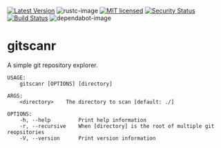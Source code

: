 [![Latest Version][crate-image]][crate-link]
![rustc-image]
[![MIT licensed][license-image]][license-link]
[![Security Status][security-image]][security-link]
[![Build Status][pipeline-image]][pipeline-link]
![dependabot-image]

# gitscanr
A simple git repository explorer.

```
USAGE:
    gitscanr [OPTIONS] [directory]

ARGS:
    <directory>    The directory to scan [default: ./]

OPTIONS:
    -h, --help         Print help information
    -r, --recursive    When [directory] is the root of multiple git reopsitories
    -V, --version      Print version information
```

[//]: # (badges)

[crate-image]: https://buildstats.info/crate/gitscanr
[crate-link]: https://crates.io/crates/gitscanr
[security-image]: https://github.com/bilbu/gitscanr/actions/workflows/security.yml/badge.svg
[security-link]: https://github.com/bilbu/gitscanr/actions/workflows/security.yml/
[pipeline-image]: https://github.com/bilbu/gitscanr/actions/workflows/pipeline.yml/badge.svg
[pipeline-link]: https://github.com/bilbu/gitscanr/actions/workflows/pipeline.yml/
[license-image]: https://img.shields.io/crates/l/gitscanr
[rustc-image]: https://img.shields.io/badge/rustc-1.62.1+-blue.svg
[license-link]: https://raw.githubusercontent.com/bilbu/gitscanr/master/LICENSE
[dependabot-image]: https://badgen.net/github/dependabot/bilbu/gitscanr
